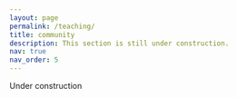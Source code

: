 ```yaml
---
layout: page
permalink: /teaching/
title: community
description: This section is still under construction.
nav: true
nav_order: 5
---
```


Under construction
